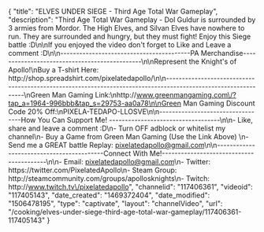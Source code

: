 {
    "title": "ELVES UNDER SIEGE - Third Age Total War Gameplay",
    "description": "Third Age Total War Gameplay - Dol Guldur is surrounded by 3 armies from Mordor.  The High Elves, and Silvan Elves have nowhere to run.  They are surrounded and hungry, but they must fight!  Enjoy this Siege battle :D\n\nIf you enjoyed the video don't forget to Like and Leave a comment :D\n\n-----------------------------------------PA Merchandise----------------------------------------------\n\nRepresent the Knight's of Apollo!\nBuy a T-shirt Here: http:\/\/shop.spreadshirt.com\/pixelatedapollo\/\n\n---------------------------------------------------------------------------------------------------------------\nGreen Man Gaming Link:\nhttp:\/\/www.greenmangaming.com\/?tap_a=1964-996bbb&tap_s=29753-aa0a78\n\nGreen Man Gaming Discount Code 20% Off:\nPIXELA-TEDAPO-LLOSVE\n\n----------------------------------How You Can Support Me! -----------------------------------\n\n- Like, share and leave a comment :D\n- Turn OFF adblock or whitelist my channel\n- Buy a Game from Green Man Gaming (Use the Link Above) \n- Send me a GREAT battle Replay: pixelatedapollo@gmail.com\n\n------------------------------------------Connect With Me!-----------------------------------------\n\n- Email: pixelatedapollo@gmail.com\n- Twitter: https:\/\/twitter.com\/PixelatedApollo\n- Steam Group:  http:\/\/steamcommunity.com\/groups\/apollosknights\n- Twitch: http:\/\/www.twitch.tv\/pixelatedapollo",
    "channelid": "117406361",
    "videoid": "117405143",
    "date_created": "1469372404",
    "date_modified": "1506478195",
    "type": "captivate",
    "layout": "channelVideo",
    "url": "\/cooking\/elves-under-siege-third-age-total-war-gameplay\/117406361-117405143"
}